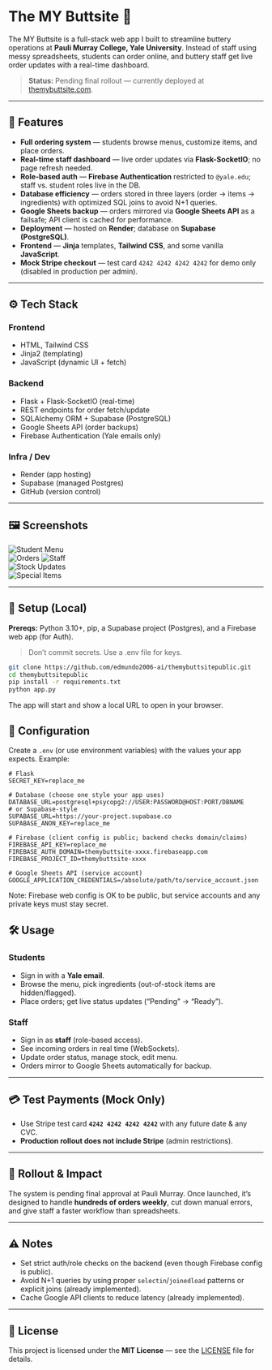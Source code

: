 # The MY Buttsite 🍔

The MY Buttsite is a full-stack web app I built to streamline buttery operations at **Pauli Murray College, Yale University**. Instead of staff using messy spreadsheets, students can order online, and buttery staff get live order updates with a real-time dashboard.

> **Status:** Pending final rollout — currently deployed at [themybuttsite.com](https://themybuttsite.com).

---

## 🔑 Features

- **Full ordering system** — students browse menus, customize items, and place orders.
- **Real-time staff dashboard** — live order updates via **Flask-SocketIO**; no page refresh needed.
- **Role-based auth** — **Firebase Authentication** restricted to `@yale.edu`; staff vs. student roles live in the DB.
- **Database efficiency** — orders stored in three layers (order → items → ingredients) with optimized SQL joins to avoid N+1 queries.
- **Google Sheets backup** — orders mirrored via **Google Sheets API** as a failsafe; API client is cached for performance.
- **Deployment** — hosted on **Render**; database on **Supabase (PostgreSQL)**.
- **Frontend** — **Jinja** templates, **Tailwind CSS**, and some vanilla **JavaScript**.
- **Mock Stripe checkout** — test card `4242 4242 4242 4242` for demo only (disabled in production per admin).

---

## ⚙️ Tech Stack

### Frontend
- HTML, Tailwind CSS  
- Jinja2 (templating)  
- JavaScript (dynamic UI + fetch)

### Backend
- Flask + Flask-SocketIO (real-time)
- REST endpoints for order fetch/update
- SQLAlchemy ORM + Supabase (PostgreSQL)
- Google Sheets API (order backups)
- Firebase Authentication (Yale emails only)

### Infra / Dev
- Render (app hosting)
- Supabase (managed Postgres)
- GitHub (version control)

---

## 🖼️ Screenshots


![Student Menu](screenshots/menu.png)  
![Orders](screenshots/orders.png) 
![Staff](screenshots/staff.png)   
![Stock Updates](screenshots/stock.png)  
![Special Items](screenshots/special.png)  

---

## 🚀 Setup (Local)

**Prereqs:** Python 3.10+, pip, a Supabase project (Postgres), and a Firebase web app (for Auth).  
> Don’t commit secrets. Use a .env file for keys.

```bash
git clone https://github.com/edmundo2006-ai/themybuttsitepublic.git
cd themybuttsitepublic
pip install -r requirements.txt
python app.py
```
The app will start and show a local URL to open in your browser.

## 🔧 Configuration
Create a `.env` (or use environment variables) with the values your app expects. Example:

```dotenv
# Flask
SECRET_KEY=replace_me

# Database (choose one style your app uses)
DATABASE_URL=postgresql+psycopg2://USER:PASSWORD@HOST:PORT/DBNAME
# or Supabase-style
SUPABASE_URL=https://your-project.supabase.co
SUPABASE_ANON_KEY=replace_me

# Firebase (client config is public; backend checks domain/claims)
FIREBASE_API_KEY=replace_me
FIREBASE_AUTH_DOMAIN=themybuttsite-xxxx.firebaseapp.com
FIREBASE_PROJECT_ID=themybuttsite-xxxx

# Google Sheets API (service account)
GOOGLE_APPLICATION_CREDENTIALS=/absolute/path/to/service_account.json
```
Note: Firebase web config is OK to be public, but service accounts and any private keys must stay secret.

## 🛠️ Usage

### Students
- Sign in with a **Yale email**.
- Browse the menu, pick ingredients (out-of-stock items are hidden/flagged).
- Place orders; get live status updates (“Pending” → “Ready”).

### Staff
- Sign in as **staff** (role-based access).
- See incoming orders in real time (WebSockets).
- Update order status, manage stock, edit menu.
- Orders mirror to Google Sheets automatically for backup.

---

## 💳 Test Payments (Mock Only)

- Use Stripe test card **`4242 4242 4242 4242`** with any future date & any CVC.  
- **Production rollout does not include Stripe** (admin restrictions).

---

## 🔮 Rollout & Impact

The system is pending final approval at Pauli Murray. Once launched, it’s designed to handle **hundreds of orders weekly**, cut down manual errors, and give staff a faster workflow than spreadsheets.

---

## ⚠️ Notes

- Set strict auth/role checks on the backend (even though Firebase config is public).  
- Avoid N+1 queries by using proper `selectin`/`joinedload` patterns or explicit joins (already implemented).  
- Cache Google API clients to reduce latency (already implemented).

---

## 📜 License

This project is licensed under the **MIT License** — see the [LICENSE](LICENSE) file for details.
